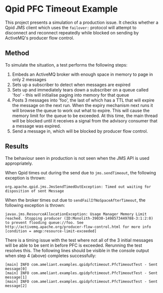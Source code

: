 # Qpid PFC Timeout Example

This project presents a simulation of a production issue. It checks whether a Qpid JMS client which uses the `failover:`
protocol will attempt to disconnect and reconnect repeatedly while blocked on sending by ActiveMQ's producer flow control.
 
## Method
To simulate the situation, a test performs the following steps:

1. Embeds an ActiveMQ broker with enough space in memory to page in only 2 messages
2. Sets up a subscriber to detect when messages are expired
3. Sets up and immediately tears down a subscriber on a queue called 'foo' - this will initialise paging into memory for that queue
4. Posts 3 messages into 'foo', the last of which has a TTL that will expire the message on the next run. When the 
 expiry mechanism next runs it will browse the queue to work out what to expire. This will cause the memory limit for the queue to be exceeded.
 At this time, the main thread will be blocked until it receives a signal from the advisory consumer that a message was expired.
5. Send a message in, which will be blocked by producer flow control.

## Results
The behaviour seen in production is not seen when the JMS API is used appropriately.

When Qpid times out during the send due to `jms.sendTimeout`, the following exception is thrown:

    org.apache.qpid.jms.JmsSendTimedOutException: Timed out waiting for disposition of sent Message

When the broker times out due to `sendFailIfNoSpaceAfterTimeout`, the following exception is thrown:

    javax.jms.ResourceAllocationException: Usage Manager Memory Limit reached. Stopping producer (ID:Monolith-39030-1498573449788-3:1:2:0) to prevent flooding queue://foo. See http://activemq.apache.org/producer-flow-control.html for more info [condition = amqp:resource-limit-exceeded]
    
There is a timing issue with the test where not all of the 3 initial messages will be able to be sent in before PFC is exceeded. 
Rerunning the test resolves this. The following lines should be visible in the console output when step 4 (above) completes successfully:

    [main] INFO com.ameliant.examples.qpidpfctimeout.PfcTimeoutTest - Sent message[0]
    [main] INFO com.ameliant.examples.qpidpfctimeout.PfcTimeoutTest - Sent message[1]
    [main] INFO com.ameliant.examples.qpidpfctimeout.PfcTimeoutTest - Sent message[2]